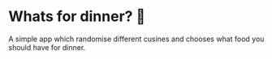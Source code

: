 # Whats for dinner? 🍲

A simple app which randomise different cusines and chooses what food you should have for dinner.
